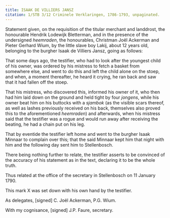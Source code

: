 ```yaml
---
title: ISAAK DE VILLIERS JANSZ
citation: 1/STB 3/12 Criminele Verklaringen, 1786-1793, unpaginated.
---
```


Statement given, on the requisition of the titular merchant and landdrost, the honourable Hendrik Lodewijk Bletterman, and in the presence of the undersigned *heemraden*, the honourables, Christman Joël Ackerman and Pieter Gerhard Wium, by the little slave boy Lakij, about 12 years old, belonging to the burgher Isaak de Villiers Jansz, going as follows:

That some days ago, the testifier, who had to look after the youngest child of his owner, was ordered by his mistress to fetch a basket from somewhere else, and went to do this and left the child alone on the stoep, and when, a moment thereafter, he heard it crying, he ran back and saw that it had fallen off the stoep.

That his mistress, who discovered this, informed his owner of it, who then had him laid down on the ground and held tight by four *jongens*, while his owner beat him on his buttocks with a *sjambok* (as the visible scars thereof, as well as lashes previously received on his back, themselves also proved this to the aforementioned *heemraden*) and afterwards, when his mistress said that the testifier was a rogue and would run away after receiving the beating, he had a chain put on his leg.

That by eventide the testifier left home and went to the burgher Isaak Minnaar to complain over this; that the said Minnaar kept him that night with him and the following day sent him to Stellenbosch.

There being nothing further to relate, the testifier asserts to be convinced of the accuracy of his statement as in the text, declaring it to be the whole truth.

Thus related at the office of the secretary in Stellenbosch on 11 January 1790.

This mark X was set down with his own hand by the testifier.

As delegates, \[signed\] C. Joël Ackerman, P.G. Wium.

With my cognisance, \[signed\] J.P. Faure, secretary.
